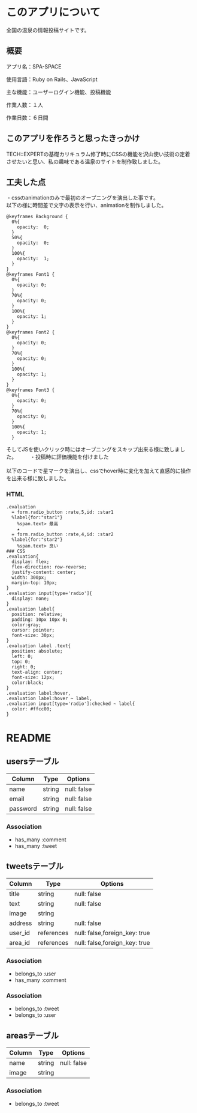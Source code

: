 # このアプリについて
全国の温泉の情報投稿サイトです。

## 概要
アプリ名：SPA-SPACE

使用言語：Ruby on Rails、JavaScript

主な機能：ユーザーログイン機能、投稿機能

作業人数：１人

作業日数：６日間

## このアプリを作ろうと思ったきっかけ
TECH::EXPERTの基礎カリキュラム修了時にCSSの機能を沢山使い技術の定着させたいと思い、私の趣味である温泉のサイトを制作致しました。

## 工夫した点
・cssのanimationのみで最初のオープニングを演出した事です。  
以下の様に時間差で文字の表示を行い、animationを制作しました。  
```
@keyframes Background { 
  0%{  
    opacity:  0;  
  }  
  50%{  
    opacity:  0; 
  }  
  100%{  
    opacity:  1;  
  }  
}  
@keyframes Font1 {  
  0%{  
    opacity: 0;  
  }  
  70%{  
    opacity: 0;  
  }  
  100%{  
    opacity: 1;  
  }  
}  
@keyframes Font2 {  
  0%{  
    opacity: 0;  
  }  
  70%{    
    opacity: 0;  
  }  
  100%{  
    opacity: 1;  
  }  
}  
@keyframes Font3 {  
  0%{  
    opacity: 0;  
  }  
  70%{  
    opacity: 0;  
  }  
  100%{  
    opacity: 1;  
  }  
```
そしてJSを使いクリック時にはオープニングをスキップ出来る様に致しました。  　　
・投稿時に評価機能を付けました<br>   
以下のコードで星マークを演出し、cssでhover時に変化を加えて直感的に操作を出来る様に致しました。

### HTML
```
.evaluation  
  = form.radio_button :rate,5,id: :star1  
  %label{for:"star1"}  
    %span.text> 最高  
    ★  
  = form.radio_button :rate,4,id: :star2  
  %label{for:"star2"}  
    %span.text> 良い  
### CSS  
.evaluation{  
  display: flex;  
  flex-direction: row-reverse;  
  justify-content: center;  
  width: 300px;  
  margin-top: 10px;  
}  
.evaluation input[type='radio']{  
  display: none;  
}  
.evaluation label{  
  position: relative;  
  padding: 10px 10px 0;  
  color:gray;  
  cursor: pointer;  
  font-size: 30px;  
}  
.evaluation label .text{  
  position: absolute;  
  left: 0;  
  top: 0;  
  right: 0;  
  text-align: center;  
  font-size: 12px;  
  color:black;  
}  
.evaluation label:hover,  
.evaluation label:hover ~ label,  
.evaluation input[type='radio']:checked ~ label{  
  color: #ffcc00;  
}   
```



# README

## usersテーブル

|Column|Type|Options|
|------|----|-------|
|name|string|null: false|
|email|string|null: false|
|password|string|null: false|

### Association
- has_many :comment
- has_many :tweet

## tweetsテーブル

|Column|Type|Options|
|------|----|-------|
|title|string|null: false|
|text|string|null: false|
|image|string||
|address|string|null: false|
|user_id|references|null: false,foreign_key: true|
|area_id|references|null: false,foreign_key: true|

### Association
- belongs_to :user
- has_many :comment

### Association
- belongs_to :tweet
- belongs_to :user

## areasテーブル

|Column|Type|Options|
|------|----|-------|
|name|string|null: false|
|image|string||


### Association
- belongs_to :tweet
